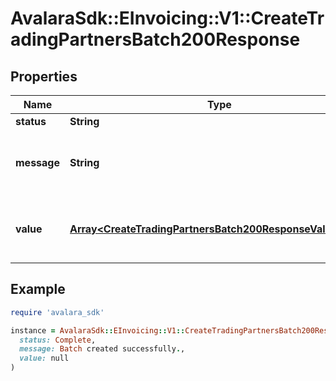 # AvalaraSdk::EInvoicing::V1::CreateTradingPartnersBatch200Response

## Properties

| Name | Type | Description | Notes |
| ---- | ---- | ----------- | ----- |
| **status** | **String** |  | [optional] |
| **message** | **String** | A message indicating the result of the batch operation. | [optional] |
| **value** | [**Array&lt;CreateTradingPartnersBatch200ResponseValueInner&gt;**](CreateTradingPartnersBatch200ResponseValueInner.md) | A list of trading partners successfully created. | [optional] |

## Example

```ruby
require 'avalara_sdk'

instance = AvalaraSdk::EInvoicing::V1::CreateTradingPartnersBatch200Response.new(
  status: Complete,
  message: Batch created successfully.,
  value: null
)
```

